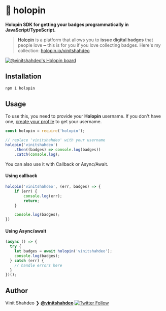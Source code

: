 # 🦖 holopin

**Holopin SDK for getting your badges programmatically in JavaScript/TypeScript.**

> [Holopin](https://www.holopin.io/) is a platform that allows you to **issue digital badges** that people love ━ this is for you if you love collecting badges. Here's my collection: [holopin.io/vinitshahdeo](https://www.holopin.io/vinitshahdeo)

[![@vinitshahdeo's Holopin board](https://holopin.me/vinitshahdeo)](https://holopin.io/@vinitshahdeo)

## Installation

```bash
npm i holopin
```

## Usage

To use this, you need to provide your **Holopin** username. If you don't have one, [create your profile](https://www.holopin.io/) to get your username.

```javascript
const holopin = require('holopin');

// replace 'vinitshahdeo' with your username
holopin('vinitshahdeo')
    .then((badges) => console.log(badges))
    .catch(console.log);
```

You can also use it with Callback or Async/Await.
#### Using callback

```javascript
holopin('vinitshahdeo', (err, badges) => {
    if (err) {
        console.log(err);
        return;
    }

    console.log(badges);
})
```

#### Using Async/await

```javascript
(async () => {
  try {
    let badges = await holopin('vinitshahdeo');
    console.log(badges);
  } catch (err) {
    // handle errors here
  }
})();
```

## Author

Vinit Shahdeo ❯ **[@vinitshahdeo](https://github.com/vinitshahdeo)**
[![Twitter Follow](https://img.shields.io/twitter/follow/Vinit_Shahdeo.svg?style=social)](https://twitter.com/Vinit_Shahdeo)
